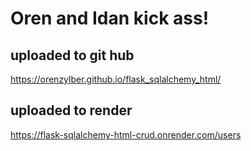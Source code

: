 # Oren and Idan kick ass!

## uploaded to git hub
https://orenzylber.github.io/flask_sqlalchemy_html/

## uploaded to render
https://flask-sqlalchemy-html-crud.onrender.com/users